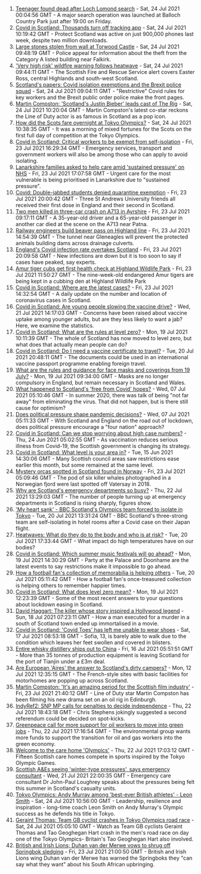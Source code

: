 1. [Teenager found dead after Loch Lomond search](https://www.bbc.co.uk/news/uk-scotland-glasgow-west-57945374) - Sat, 24 Jul 2021 00:04:56 GMT - A major search operation was launched at Balloch Country Park just after 19:00 on Friday.
2. [Covid in Scotland: Thousands turn off tracking app](https://www.bbc.co.uk/news/uk-scotland-57941343) - Sat, 24 Jul 2021 10:19:42 GMT - Protect Scotland was active on just 900,000 phones last week, despite two million downloads.
3. [Large stones stolen from wall at Torwood Castle](https://www.bbc.co.uk/news/uk-scotland-tayside-central-57953105) - Sat, 24 Jul 2021 09:48:19 GMT - Police appeal for information about the theft from the Category A listed building near Falkirk.
4. ['Very high risk' wildfire warning follows heatwave](https://www.bbc.co.uk/news/uk-scotland-57953879) - Sat, 24 Jul 2021 09:44:11 GMT - The Scottish Fire and Rescue Service alert covers Easter Ross, central Highlands and south-west Scotland.
5. [Scotland's papers: Covid isolation exemptions and the Brexit police squad](https://www.bbc.co.uk/news/uk-scotland-57953103) - Sat, 24 Jul 2021 09:04:11 GMT - "Restrictive" Covid rules for key workers and the Brexit public order police make the front pages.
6. [Martin Compston: 'Scotland's Justin Bieber' leads cast of The Rig](https://www.bbc.co.uk/news/uk-scotland-57942719) - Sat, 24 Jul 2021 10:20:04 GMT - Martin Compston's latest co-star reckons the Line of Duty actor is as famous in Scotland as a pop icon.
7. [How did the Scots fare overnight at Tokyo Olympics?](https://www.bbc.co.uk/sport/olympics/57919209) - Sat, 24 Jul 2021 10:38:35 GMT - It was a morning of mixed fortunes for the Scots on the first full day of competition at the Tokyo Olympics.
8. [Covid in Scotland: Critical workers to be exempt from self-isolation](https://www.bbc.co.uk/news/uk-scotland-57937583) - Fri, 23 Jul 2021 16:29:34 GMT - Emergency services, transport and government workers will also be among those who can apply to avoid isolating.
9. [Lanarkshire families asked to help care amid 'sustained pressure' on NHS](https://www.bbc.co.uk/news/uk-scotland-glasgow-west-57947825) - Fri, 23 Jul 2021 17:07:58 GMT - Urgent care for the most vulnerable is being prioritised in Lanarkshire due to "sustained pressure".
10. [Covid: Double-jabbed students denied quarantine exemption](https://www.bbc.co.uk/news/uk-scotland-edinburgh-east-fife-57941652) - Fri, 23 Jul 2021 20:00:42 GMT - Three St Andrews University friends all received their first dose in England and their second in Scotland.
11. [Two men killed in three-car crash on A713 in Ayrshire](https://www.bbc.co.uk/news/uk-scotland-glasgow-west-57941647) - Fri, 23 Jul 2021 09:17:11 GMT - A 35-year-old driver and a 65-year-old passenger in another car died at the scene on the A713 near Patna.
12. [Railway engineers build beaver pass on Highland line](https://www.bbc.co.uk/news/uk-scotland-tayside-central-57934140) - Fri, 23 Jul 2021 14:54:39 GMT - The tunnel near Gleneagles will prevent the protected animals building dams across drainage culverts.
13. [England's Covid infection rate overtakes Scotland](https://www.bbc.co.uk/news/health-57942217) - Fri, 23 Jul 2021 20:09:58 GMT - New infections are down but it is too soon to say if cases have peaked, say experts.
14. [Amur tiger cubs get first health check at Highland Wildlife Park](https://www.bbc.co.uk/news/uk-scotland-highlands-islands-57941345) - Fri, 23 Jul 2021 11:50:27 GMT - The nine-week-old endangered Amur tigers are being kept in a cubbing den at Highland Wildlife Park
15. [Covid in Scotland: Where are the latest cases?](https://www.bbc.co.uk/news/uk-scotland-53511877) - Fri, 23 Jul 2021 14:32:54 GMT - A daily update on the number and location of coronavirus cases in Scotland.
16. [Covid in Scotland: Are young people slowing the vaccine drive?](https://www.bbc.co.uk/news/uk-scotland-57915106) - Wed, 21 Jul 2021 14:17:03 GMT - Concerns have been raised about vaccine uptake among younger adults, but are they less likely to want a jab? Here, we examine the statistics.
17. [Covid in Scotland: What are the rules at level zero?](https://www.bbc.co.uk/news/uk-scotland-53166816) - Mon, 19 Jul 2021 10:11:39 GMT - The whole of Scotland has now moved to level zero, but what does that actually mean people can do?
18. [Covid in Scotland: Do I need a vaccine certificate to travel?](https://www.bbc.co.uk/news/uk-scotland-57519070) - Tue, 20 Jul 2021 20:48:11 GMT - The documents could be used in an international vaccine passport programme enabling foreign travel.
19. [What are the rules and guidance for face masks and coverings from 19 July?](https://www.bbc.co.uk/news/health-51205344) - Mon, 19 Jul 2021 09:34:00 GMT - Masks are no longer compulsory in England, but remain necessary in Scotland and Wales.
20. [What happened to Scotland's 'free from Covid' hopes?](https://www.bbc.co.uk/news/uk-scotland-57742212) - Wed, 07 Jul 2021 05:10:46 GMT - In summer 2020, there was talk of being "not far away" from eliminating the virus. That did not happen, but is there still cause for optimism?
21. [Does political pressure shape pandemic decisions?](https://www.bbc.co.uk/news/uk-scotland-scotland-politics-57737414) - Wed, 07 Jul 2021 05:11:33 GMT - With Scotland and England on the road out of lockdown, does political pressure encourage a "four nation" approach?
22. [Covid in Scotland: Can we stop worrying about high case numbers?](https://www.bbc.co.uk/news/uk-scotland-57581952) - Thu, 24 Jun 2021 05:02:55 GMT - As vaccination reduces serious illness from Covid-19, the Scottish government is changing its strategy.
23. [Covid in Scotland: What level is your area in?](https://www.bbc.co.uk/news/uk-scotland-57076243) - Tue, 15 Jun 2021 14:30:06 GMT - Many Scottish council areas saw restrictions ease earlier this month, but some remained at the same level.
24. [Mystery orcas spotted in Scotland found in Norway](https://www.bbc.co.uk/news/uk-scotland-57934989) - Fri, 23 Jul 2021 05:09:46 GMT - The pod of six killer whales photographed in a Norwegian fjord were last spotted off Vatersay in 2018.
25. [Why are Scotland's emergency departments so busy?](https://www.bbc.co.uk/news/uk-scotland-57903066) - Thu, 22 Jul 2021 13:29:03 GMT - The number of people turning up at emergency departments in Scotland is rising sharply, figures show.
26. ['My heart sank' - BBC Scotland's Olympics team forced to isolate in Tokyo](https://www.bbc.co.uk/news/uk-scotland-57903624) - Tue, 20 Jul 2021 13:31:24 GMT - BBC Scotland's three-strong team are self-isolating in hotel rooms after a Covid case on their Japan flight.
27. [Heatwaves: What do they do to the body and who is at risk?](https://www.bbc.co.uk/news/health-49112807) - Tue, 20 Jul 2021 17:33:44 GMT - What impact do high temperatures have on our bodies?
28. [Covid in Scotland: Which summer music festivals will go ahead?](https://www.bbc.co.uk/news/uk-scotland-57887600) - Mon, 19 Jul 2021 14:30:29 GMT - Party at the Palace and Doonhame are the latest events to say restrictions make it impossible to go ahead.
29. [How a football fan's collection of memorabilia is helping others](https://www.bbc.co.uk/news/uk-england-57655620) - Tue, 20 Jul 2021 05:11:42 GMT - How a football fan's once-treasured collection is helping others to remember happier times.
30. [Covid in Scotland: What does level zero mean?](https://www.bbc.co.uk/news/uk-scotland-57838053) - Mon, 19 Jul 2021 12:23:39 GMT - Some of the most recent answers to your questions about lockdown easing in Scotland.
31. [David Haggart: The killer whose story inspired a Hollywood legend](https://www.bbc.co.uk/news/uk-scotland-south-scotland-57650595) - Sun, 18 Jul 2021 07:23:11 GMT - How a man executed for a murder in a south of Scotland town ended up immortalised in a movie.
32. [Covid in Scotland: 'Covid Toes' has left me unable to wear shoes](https://www.bbc.co.uk/news/uk-scotland-57865404) - Sat, 17 Jul 2021 08:53:18 GMT - Sofia, 13, is barely able to walk due to the condition which leaves her feet swollen and covered in blisters.
33. [Entire whisky distillery ships out to China](https://www.bbc.co.uk/news/uk-scotland-scotland-business-57825081) - Fri, 16 Jul 2021 05:51:51 GMT - More than 35 tonnes of production equipment is leaving Scotland for the port of Tianjin under a £3m deal.
34. [Are European 'Aires' the answer to Scotland's dirty campers?](https://www.bbc.co.uk/news/uk-scotland-57803377) - Mon, 12 Jul 2021 12:35:15 GMT - The French-style sites with basic facilities for motorhomes are popping up across Scotland.
35. [Martin Compston: 'It's an amazing period for the Scottish film industry'](https://www.bbc.co.uk/news/uk-scotland-57949777) - Fri, 23 Jul 2021 21:40:12 GMT - Line of Duty star Martin Compston has been filming his new drama set on an oil rig in Edinburgh.
36. [IndyRef2: SNP MP calls for penalties to decide independence](https://www.bbc.co.uk/news/uk-politics-57930801) - Thu, 22 Jul 2021 18:43:18 GMT - Chris Stephens jokingly suggested a second referendum could be decided on spot-kicks.
37. [Greenpeace call for more support for oil workers to move into green jobs](https://www.bbc.co.uk/news/uk-scotland-57936319) - Thu, 22 Jul 2021 17:16:54 GMT - The environmental group wants more funds to support the transition for oil and gas workers into the green economy.
38. [Welcome to the care home 'Olympics'](https://www.bbc.co.uk/news/uk-scotland-57936247) - Thu, 22 Jul 2021 17:03:12 GMT - Fifteen Scottish care homes compete in sports inspired by the Tokyo Olympic Games.
39. [Scottish A&Es seeing 'winter-type pressures', says emergency consultant](https://www.bbc.co.uk/news/uk-scotland-57919940) - Wed, 21 Jul 2021 22:00:35 GMT - Emergency care consultant Dr John-Paul Loughrey speaks about the pressures being felt this summer in Scotland's casualty units.
40. [Tokyo Olympics: Andy Murray among 'best-ever British athletes' - Leon Smith](https://www.bbc.co.uk/sport/tennis/57904998) - Sat, 24 Jul 2021 10:56:00 GMT - Leadership, resilience and inspiration - long-time coach Leon Smith on Andy Murray's Olympic success as he defends his title in Tokyo.
41. [Geraint Thomas: Team GB cyclist crashes in Tokyo Olympics road race](https://www.bbc.co.uk/sport/av/olympics/57950904) - Sat, 24 Jul 2021 05:05:10 GMT - Watch as Team GB cyclists Geraint Thomas and Tao Geoghegan Hart crash in the men's road race on day one of the Tokyo Olympics- Britain's Tao Geoghegan Hart also involved.
42. [British and Irish Lions; Duhan van der Merwe vows to shrug off Springbok sledging](https://www.bbc.co.uk/sport/rugby-union/57946165) - Fri, 23 Jul 2021 21:00:50 GMT - British and Irish Lions wing Duhan van der Merwe has warned the Springboks they "can say what they want" about his South African upbringing.
